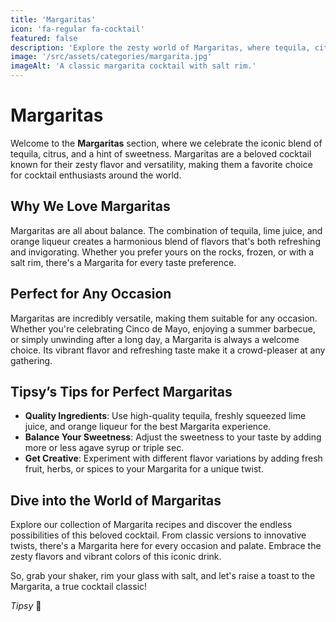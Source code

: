 ```yaml
---
title: 'Margaritas'
icon: 'fa-regular fa-cocktail'
featured: false
description: 'Explore the zesty world of Margaritas, where tequila, citrus, and a touch of sweetness create the perfect balance!'
image: '/src/assets/categories/margarita.jpg'
imageAlt: 'A classic margarita cocktail with salt rim.'
---
```


# Margaritas

Welcome to the **Margaritas** section, where we celebrate the iconic blend of tequila, citrus, and a hint of sweetness. Margaritas are a beloved cocktail known for their zesty flavor and versatility, making them a favorite choice for cocktail enthusiasts around the world.

## Why We Love Margaritas

Margaritas are all about balance. The combination of tequila, lime juice, and orange liqueur creates a harmonious blend of flavors that's both refreshing and invigorating. Whether you prefer yours on the rocks, frozen, or with a salt rim, there's a Margarita for every taste preference.

## Perfect for Any Occasion

Margaritas are incredibly versatile, making them suitable for any occasion. Whether you're celebrating Cinco de Mayo, enjoying a summer barbecue, or simply unwinding after a long day, a Margarita is always a welcome choice. Its vibrant flavor and refreshing taste make it a crowd-pleaser at any gathering.

## Tipsy’s Tips for Perfect Margaritas

-   **Quality Ingredients**: Use high-quality tequila, freshly squeezed lime juice, and orange liqueur for the best Margarita experience.
-   **Balance Your Sweetness**: Adjust the sweetness to your taste by adding more or less agave syrup or triple sec.
-   **Get Creative**: Experiment with different flavor variations by adding fresh fruit, herbs, or spices to your Margarita for a unique twist.

## Dive into the World of Margaritas

Explore our collection of Margarita recipes and discover the endless possibilities of this beloved cocktail. From classic versions to innovative twists, there's a Margarita here for every occasion and palate. Embrace the zesty flavors and vibrant colors of this iconic drink.

So, grab your shaker, rim your glass with salt, and let's raise a toast to the Margarita, a true cocktail classic!

_Tipsy_ 🥂
